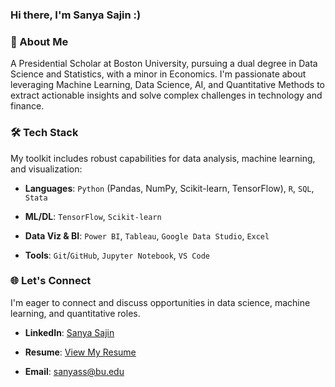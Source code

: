 ### Hi there, I'm Sanya Sajin :)

### 🚀 About Me

A Presidential Scholar at Boston University, pursuing a dual degree in Data Science and Statistics, with a minor in Economics. I'm passionate about leveraging Machine Learning, Data Science, AI, and Quantitative Methods to extract actionable insights and solve complex challenges in technology and finance.

### 🛠️ Tech Stack

My toolkit includes robust capabilities for data analysis, machine learning, and visualization:

* **Languages**: `Python` (Pandas, NumPy, Scikit-learn, TensorFlow), `R`, `SQL`, `Stata`

* **ML/DL**: `TensorFlow`, `Scikit-learn`

* **Data Viz & BI**: `Power BI`, `Tableau`, `Google Data Studio`, `Excel`

* **Tools**: `Git`/`GitHub`, `Jupyter Notebook`, `VS Code`

### 🌐 Let's Connect

I'm eager to connect and discuss opportunities in data science, machine learning, and quantitative roles.

* **LinkedIn**: [Sanya Sajin](https://www.linkedin.com/in/sanyasajin)

* **Resume**: [View My Resume](https://github.com/sanya-sajin/sanya-sajin/blob/main/Sanya%20Sajin%20Resume.pdf) 

* **Email**: sanyass@bu.edu

<!--
**sanya-sajin/sanya-sajin** is a ✨ _special_ ✨ repository because its `README.md` (this file) appears on your GitHub profile.

Here are some ideas to get you started:

- 🔭 I’m currently working on ...
- 🌱 I’m currently learning ...
- 👯 I’m looking to collaborate on ...
- 🤔 I’m looking for help with ...
- 💬 Ask me about ...
- 📫 How to reach me: ...
- 😄 Pronouns: ...
- ⚡ Fun fact: ...
-->
